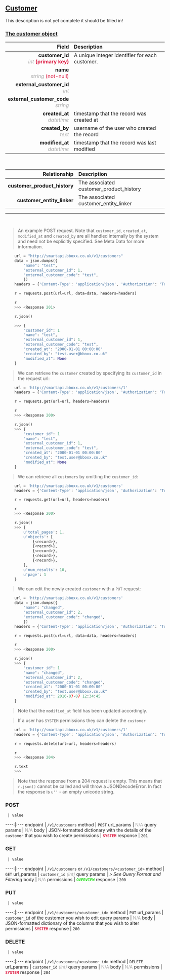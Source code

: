 ## <u>Customer</u>
This description is not yet complete it should be filled in!


### <u>The customer object</u>

Field | Description
------:|:------------
__customer_id__ <br><font color="DarkGray">_int_</font> <font color="Crimson">__(primary key)__</font> | A unique integer identifier for each customer.
__name__ <br><font color="DarkGray">_string_</font> <font color="Crimson">(not-null)</font> | 
__external_customer_id__ <br><font color="DarkGray">_int_</font> <font color="Crimson"></font> | 
__external_customer_code__ <br><font color="DarkGray">_string_</font> <font color="Crimson"></font> | 
__created_at__  <br><font color="DarkGray">_datetime_</font> | timestamp that the record was created at
__created_by__  <br><font color="DarkGray">_text_</font>| username of the user who created the record
__modified_at__ <br><font color="DarkGray">_datetime_</font>| timestamp that the record was last modified


<br>

Relationship | Description
-------------:|:------------
__customer_product_history__ | The associated customer_product_history
__customer_entity_linker__ | The associated customer_entity_linker


<hr>
<br>

> An example POST request. Note that `customer_id`, `created_at`, `modified_at` and `created_by` are all handled internally by the system and need not be explicitly specified. See Meta Data for more information.

```python
    url = "http://smartapi.bboxx.co.uk/v1/customers"
    data = json.dumps({
		"name": "test",
		"external_customer_id": 1,
		"external_customer_code": "test",
		})
    headers = {'Content-Type': 'application/json', 'Authorization': 'Token token=' + <valid_token>}

    r = requests.post(url=url, data=data, headers=headers)

    r
    >>> <Response 201>

    r.json()

    >>> {
		"customer_id": 1
		"name": "test",
		"external_customer_id": 1,
		"external_customer_code": "test",
		"created_at": "2000-01-01 00:00:00"
		"created_by": "test.user@bboxx.co.uk"
		"modified_at": None
	}
```

> We can retrieve the `customer` created by specifying its `customer_id` in the request url:

```python
    url = 'http://smartapi.bboxx.co.uk/v1/customers/1'
    headers = {'Content-Type': 'application/json', 'Authorization': 'Token token=' + <valid_token>}

    r = requests.get(url=url, headers=headers)

    r
    >>> <Response 200>

    r.json()
    >>> {
		"customer_id": 1
		"name": "test",
		"external_customer_id": 1,
		"external_customer_code": "test",
		"created_at": "2000-01-01 00:00:00"
		"created_by": "test.user@bboxx.co.uk"
		"modified_at": None
	}
```

> We can retrieve all `customers` by omitting the `customer_id`:

```python
    url = 'http://smartapi.bboxx.co.uk/v1/customers'
    headers = {'Content-Type': 'application/json', 'Authorization': 'Token token=' + <valid_token>}

    r = requests.get(url=url, headers=headers)

    r
    >>> <Response 200>

    r.json()
    >>> {
        u'total_pages': 1,
        u'objects': [
            {<record>},
            {<record>},
            {<record>},
            {<record>},
            {<record>},
        ],
        u'num_results': 10,
        u'page': 1
    }
```

> We can edit the newly created `customer` with a `PUT` request:

```python
    url = 'http://smartapi.bboxx.co.uk/v1/customers'
    data = json.dumps({
		"name": "changed",
		"external_customer_id": 2,
		"external_customer_code": "changed",
		})
    headers = {'Content-Type': 'application/json', 'Authorization': 'Token token=' + <valid_token>}

    r = requests.post(url=url, data=data, headers=headers)

    r
    >>> <Response 200>

    r.json()
    >>> {
		"customer_id": 1
		"name": "changed",
		"external_customer_id": 2,
		"external_customer_code": "changed",
		"created_at": "2000-01-01 00:00:00"
		"created_by": "test.user@bboxx.co.uk"
		"modified_at": 2016-07-07 12:34:45
	}
```
> Note that the `modified_at` field has been updated accordingly.

> If a user has `SYSTEM` permissions they can delete the `customer`

```python
    url = 'http://smartapi.bboxx.co.uk/v1/customers/1'
    headers = {'Content-Type': 'application/json', 'Authorization': 'Token token=' + <valid_token>}

    r = requests.delete(url=url, headers=headers)

    r
    >>> <Response 204>

    r.text
    >>>
```
> Note that the response from a 204 request is empty. This means that `r.json()` cannot be called and will throw a JSONDecodeError. In fact the response is `u''` - an empty unicode string.


### POST
     | value
 ----:|:---
endpoint | `/v1/customers`
method | `POST`
url_params | <font color="DarkGray">N/A</font>
query params | <font color="DarkGray">N/A</font>
body | JSON-formatted dictionary with the details of the `customer` that you wish to create
permissions | <font color="Crimson">__`SYSTEM`__</font>
response | `201`

### GET
     | value
 ----:|:---
endpoint | `/v1/customers` or `/v1/customers/<customer_id>`
method | `GET`
url_params | `customer_id` <font color="DarkGray">_(int)_</font>
query params | *> See Query Format and Filtering*
body | <font color="DarkGray">N/A</font>
permissions | <font color="Jade">__`OVERVIEW`__</font>
response | `200`

### PUT
     | value
 ----:|:---
endpoint | `/v1/customers/<customer_id>`
method | `PUT`
url_params | `customer_id` of the customer you wish to edit
query params | <font color="DarkGray">N/A</font>
body | JSON-formatted dictionary of the columns that you wish to alter
permissions | <font color="Crimson">__`SYSTEM`__</font>
response | `200`

### DELETE
     | value
 ----:|:---
endpoint | `/v1/customers/<customer_id>`
method | `DELETE`
url_params | `customer_id` <font color="DarkGray">_(int)_</font>
query params | <font color="DarkGray">N/A</font>
body | <font color="DarkGray">N/A</font>
permissions | <font color="Crimson">__`SYSTEM`__</font>
response | `204`
    